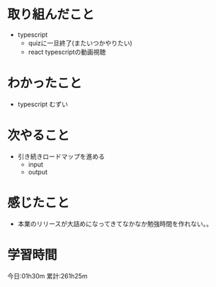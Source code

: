 # 取り組んだこと
  - typescript
    - quizに一旦終了(またいつかやりたい)
    - react typescriptの動画視聴

# わかったこと
  - typescript むずい

# 次やること
  - 引き続きロードマップを進める
    - input
    - output

# 感じたこと
  - 本業のリリースが大詰めになってきてなかなか勉強時間を作れない。。

# 学習時間
今日:01h30m
累計:261h25m
